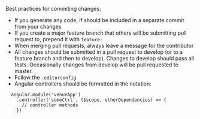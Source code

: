 Best practices for commiting changes:

* If you generate any code, if should be included in a separate commit from your changes
* If you create a major feature branch that others will be submitting pull request to, prepend it with `feature-`
* When merging pull requests, always leave a message for the contributor
* All changes should be submitted in a pull request to develop (or to a feature branch and then to develop).  Changes to develop should pass all tests. Occasionally changes from develop will be pull requested to master.
* Follow the `.editorconfig`
* Angular controllers should be formatted in the notation:
```
  angular.module('venueApp')
    .controller('someCtrl', ($scope, otherDependencies) => {
      // controller methods
    })
```
